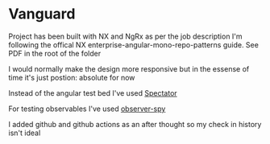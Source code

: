 

# Vanguard

Project has been built with NX and NgRx as per the job description
I'm following the offical NX enterprise-angular-mono-repo-patterns guide. See PDF in the root of the folder

I would normally make the design more responsive but in the essense of time it's just postion: absolute for now

Instead of the angular test bed I've used [Spectator](https://github.com/ngneat/spectator)

For testing observables I've used [observer-spy](https://github.com/hirezio/observer-spy)

I added github and github actions as an after thought so my check in history isn't ideal